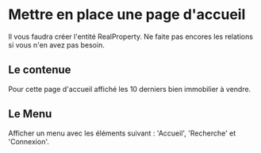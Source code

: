 # Mettre en place une page d'accueil

Il vous faudra créer l'entité RealProperty. Ne faite pas encores les relations si vous n'en avez pas besoin.

## Le contenue

Pour cette page d'accueil affiché les 10 derniers bien immobilier à vendre.

## Le Menu

Afficher un menu avec les éléments suivant : 'Accueil', 'Recherche' et 'Connexion'.
